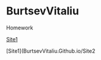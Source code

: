# BurtsevVitaliu

Homework 

[Site1](BurtsevVitaliu.Github.io/Site1 "Мой первый сайт!")

[Site1](BurtsevVitaliu.Github.io/Site2
